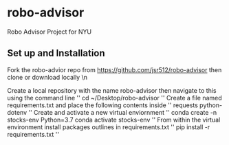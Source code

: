 # robo-advisor
Robo Advisor Project for NYU

## Set up and Installation

Fork the robo-advior repo from https://github.com/jsr512/robo-advisor then clone or download locally \n 

Create a local repository with the name robo-advisor then navigate to this using the command line
    ''
    cd ~/Desktop/robo-advisor
    ''
Create a file named requirements.txt and place the following contents inside
    ''
    requests
    python-dotenv
    ''
Create and activate a new virtual enviornment
    ''
    conda create -n stocks-env Python=3.7
    conda activate stocks-env
    ''
From within the virtual environment install packages outlines in requirements.txt
    ''
    pip install -r requirements.txt
    ''